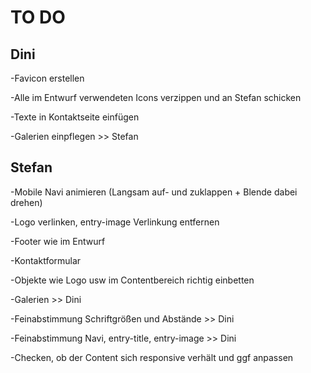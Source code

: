 # TO DO

## Dini

-Favicon erstellen

-Alle im Entwurf verwendeten Icons verzippen und an Stefan schicken

-Texte in Kontaktseite einfügen

-Galerien einpflegen >> Stefan

## Stefan

-Mobile Navi animieren (Langsam auf- und zuklappen + Blende dabei drehen)

-Logo verlinken, entry-image Verlinkung entfernen

-Footer wie im Entwurf

-Kontaktformular

-Objekte wie Logo usw im Contentbereich richtig einbetten

-Galerien >> Dini

-Feinabstimmung Schriftgrößen und Abstände >> Dini

-Feinabstimmung Navi, entry-title, entry-image >> Dini

-Checken, ob der Content sich responsive verhält und ggf anpassen
